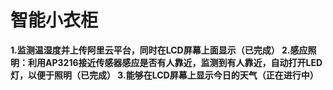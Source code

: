 # 智能小衣柜
**1.监测温湿度并上传阿里云平台，同时在LCD屏幕上面显示（已完成）
2.感应照明：利用AP3216接近传感器感应是否有人靠近，监测到有人靠近，自动打开LED灯，以便于照明（已完成）
3.能够在LCD屏幕上显示今日的天气（正在进行中）**
